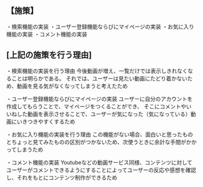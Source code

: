 ## 【施策】
・検索機能の実装
・ユーザー登録機能ならびにマイページの実装
・お気に入り機能の実装
・コメント機能の実装

## [上記の施策を行う理由]
・検索機能の実装を行う理由
今後動画が増え、一覧だけでは表示しきれなくなることは明らかである。
それでは、ユーザーは見たい動画にたどり着かないため、動画を見る気がなくなってしまうと考えたため

・ユーザー登録機能ならびにマイページの実装
ユーザーに自分のアカウントを作成してもらうことで、マイページをつくることができ、
そこにコメントやいいねした動画を表示させることで、ユーザーが気になった（気になっている）動画にいきつきやすくするため

・お気に入り機能の実装を行う理由
この機能がない場合、面白いと思ったものとちょっと見てみたものの区別がつかないため、次使うときに余計な手間がかかってしまうため

・コメント機能の実装
Youtubeなどの動画サービス同様、コンテンツに対してユーザーがコメントできるようにすることによってユーザーの反応や感想を確認し、それをもとにコンテンツ制作ができるため
